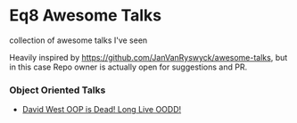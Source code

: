 # Eq8 Awesome Talks

collection of awesome talks I've seen

Heavily inspired by https://github.com/JanVanRyswyck/awesome-talks, but in this case Repo owner is actually open for suggestions and PR.  


### Object Oriented Talks

* [David West OOP is Dead! Long Live OODD!](https://www.youtube.com/watch?v=RdE-d_EhzmA)

